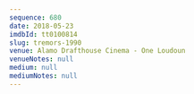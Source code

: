 ```yaml
---
sequence: 680
date: 2018-05-23
imdbId: tt0100814
slug: tremors-1990
venue: Alamo Drafthouse Cinema - One Loudoun
venueNotes: null
medium: null
mediumNotes: null
---
```

